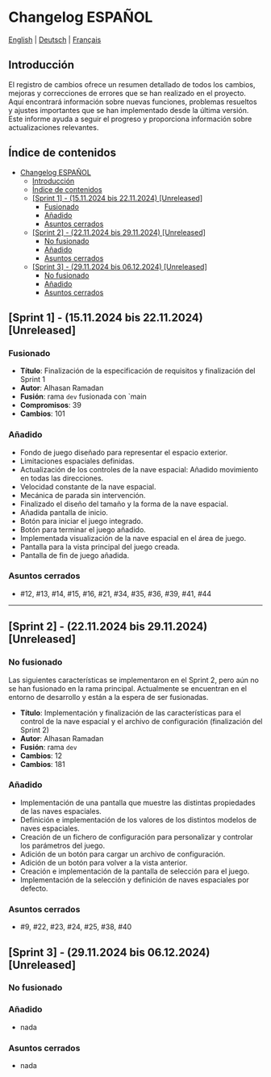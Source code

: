 # Changelog ESPAÑOL

<a href="../../CHANGELOG.md">English</a> |
<a href="CHANGELOG_DE.md">Deutsch</a> |
<a href="CHANGELOG_FR.md">Français</a>

## Introducción

El registro de cambios ofrece un resumen detallado de todos los cambios, mejoras y correcciones de errores que se han realizado en el proyecto. Aquí encontrará información sobre nuevas funciones, problemas resueltos y ajustes importantes que se han implementado desde la última versión. Este informe ayuda a seguir el progreso y proporciona información sobre actualizaciones relevantes.

## Índice de contenidos
- [Changelog ESPAÑOL](#changelog-español)
  - [Introducción](#introducción)
  - [Índice de contenidos](#índice-de-contenidos)
  - [\[Sprint 1\] - (15.11.2024 bis 22.11.2024) \[Unreleased\]](#sprint-1---15112024-bis-22112024-unreleased)
    - [Fusionado](#fusionado)
    - [Añadido](#añadido)
    - [Asuntos cerrados](#asuntos-cerrados)
  - [\[Sprint 2\] - (22.11.2024 bis 29.11.2024) \[Unreleased\]](#sprint-2---22112024-bis-29112024-unreleased)
    - [No fusionado](#no-fusionado)
    - [Añadido](#añadido-1)
    - [Asuntos cerrados](#asuntos-cerrados-1)
  - [\[Sprint 3\] - (29.11.2024 bis 06.12.2024) \[Unreleased\]](#sprint-3---29112024-bis-06122024-unreleased)
    - [No fusionado](#no-fusionado-1)
    - [Añadido](#añadido-2)
    - [Asuntos cerrados](#asuntos-cerrados-2)

## [Sprint 1] - (15.11.2024 bis 22.11.2024) [Unreleased]
### Fusionado
- **Título**: Finalización de la especificación de requisitos y finalización del Sprint 1
- **Autor**: Alhasan Ramadan
- **Fusión**: rama `dev` fusionada con `main
- **Compromisos**: 39
- **Cambios**: 101
  
### Añadido
- Fondo de juego diseñado para representar el espacio exterior.
- Limitaciones espaciales definidas.
- Actualización de los controles de la nave espacial: Añadido movimiento en todas las direcciones.
- Velocidad constante de la nave espacial.
- Mecánica de parada sin intervención.
- Finalizado el diseño del tamaño y la forma de la nave espacial.
- Añadida pantalla de inicio.
- Botón para iniciar el juego integrado.
- Botón para terminar el juego añadido.
- Implementada visualización de la nave espacial en el área de juego.
- Pantalla para la vista principal del juego creada.
- Pantalla de fin de juego añadida.

### Asuntos cerrados
- #12, #13, #14, #15, #16, #21, #34, #35, #36, #39, #41, #44
---
## [Sprint 2] - (22.11.2024 bis 29.11.2024) [Unreleased]

### No fusionado
Las siguientes características se implementaron en el Sprint 2, pero aún no se han fusionado en la rama principal. Actualmente se encuentran en el entorno de desarrollo y están a la espera de ser fusionadas.

- **Título**: Implementación y finalización de las características para el control de la nave espacial y el archivo de configuración (finalización del Sprint 2)
- **Autor**: Alhasan Ramadan
- **Fusión**: rama `dev`
- **Cambios**: 12
- **Cambios**: 181
  
### Añadido
- Implementación de una pantalla que muestre las distintas propiedades de las naves espaciales.
- Definición e implementación de los valores de los distintos modelos de naves espaciales.
- Creación de un fichero de configuración para personalizar y controlar los parámetros del juego.
- Adición de un botón para cargar un archivo de configuración.
- Adición de un botón para volver a la vista anterior.
- Creación e implementación de la pantalla de selección para el juego.
- Implementación de la selección y definición de naves espaciales por defecto.

### Asuntos cerrados
- #9, #22, #23, #24, #25, #38, #40

## [Sprint 3] - (29.11.2024 bis 06.12.2024) [Unreleased]

### No fusionado

### Añadido
- nada

### Asuntos cerrados
- nada